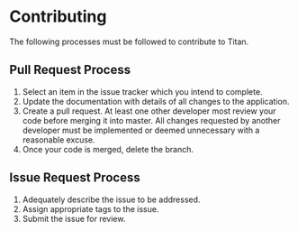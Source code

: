 # Contributing
The following processes must be followed to contribute to Titan.

## Pull Request Process

1. Select an item in the issue tracker which you intend to complete.
2. Update the documentation with details of all changes to the application.
3. Create a pull request. At least one other developer most review your code before merging it into master. All changes requested by another developer must be implemented or deemed unnecessary with a reasonable excuse.
4. Once your code is merged, delete the branch.

## Issue Request Process

1. Adequately describe the issue to be addressed.
2. Assign appropriate tags to the issue.
3. Submit the issue for review.